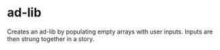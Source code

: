 # ad-lib
 Creates an ad-lib by populating empty arrays with user inputs. Inputs are then strung together in a story.
